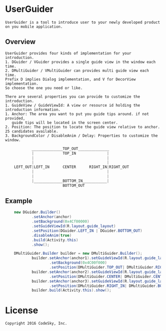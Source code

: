 UserGuider
==========

    UserGuider is a tool to introduce user to your newly developed product on you mobile application.


Overview
--------

    UserGuider provides four kinds of implementation for your introduction. 
    1. DGuider / VGuider provides a single guide view in the window each time.
    2. DMultiGuider / VMultiGuider can provides multi guide view each time.
    Prefix D implies Dialog implementation, and V for DecorView implementation.
    So choose the one you need or like.

    There are several properties you can provide to customize the introduction.
    1. GuideView / GuideViewId: A view or resource id holding the introduction information.
    1. Anchor: The area you want to put you guide tips around. if not provided, 
       guide tips will be located in the screen center.
    2. Position: The position to locate the guide view relative to anchor. 25 candidates available.
    3. BackgroundColor / DisableAnim / Delay: Properties to customize the window.

```java
            ______________TOP_OUT______________
            |             TOP_IN              |
            |                                 |
            |                                 |
    LEFT_OUT|LEFT_IN      CENTER      RIGHT_IN|RIGHT_OUT
            |                                 |
            |                                 |
            |_____________BOTTOM_IN___________|
                          BOTTOM_OUT
```


Example
-------

```java
    new DGuider.Builder()
            .setAnchor(anchor)
            .setBackground(0x4Cf00000)
            .setGuideViewId(R.layout.guide_layout)
            .setPosition(DGuider.LEFT_IN | DGuider.BOTTOM_OUT)
            .disableAnim(true)
            .build(Activity.this)
            .show();
```

```java
    DMultiGuider.Builder builder = new DMultiGuider.Builder();
            builder.setAnchor(anchor1).setGuideViewId(R.layout.guide_layout)
                    .setBackground(0x4C00f000)
                    .setPosition(DMultiGuider.TOP_OUT| DMultiGuider.RIGHT_IN).buildItem();
            builder.setAnchor(anchor2).setGuideViewId(R.layout.guide_layout)
                    .setPosition(DMultiGuider.CENTER| DMultiGuider.CENTER).buildItem();
            builder.setAnchor(anchor3).setGuideViewId(R.layout.guide_layout)
                    .setPosition(DMultiGuider.RIGHT_IN| DMultiGuider.BOTTOM_IN).buildItem();
            builder.build(Activity.this).show();
```

License
=======

    Copyright 2016 CodeSky, Inc.


